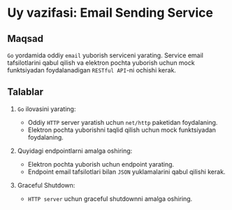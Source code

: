 # Uy vazifasi:  Email Sending Service

## Maqsad
`Go` yordamida oddiy `email` yuborish serviceni yarating. Service email tafsilotlarini qabul qilish va elektron pochta yuborish uchun mock funktsiyadan foydalanadigan `RESTful API`-ni ochishi kerak.

## Talablar
1. `Go` ilovasini yarating:
    - Oddiy `HTTP` server yaratish uchun `net/http` paketidan foydalaning.
    - Elektron pochta yuborishni taqlid qilish uchun mock funktsiyadan foydalaning.

2. Quyidagi endpointlarni amalga oshiring:
    - Elektron pochta yuborish uchun endpoint yarating.
    - Endpoint email tafsilotlari bilan `JSON` yuklamalarini qabul qilishi kerak.

3. Graceful Shutdown:
    - `HTTP server` uchun graceful shutdownni amalga oshiring.


